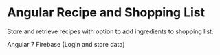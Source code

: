 
# Angular Recipe and Shopping List
Store and retrieve recipes with option to add ingredients to shopping list.

Angular 7 
Firebase (Login and store data)
